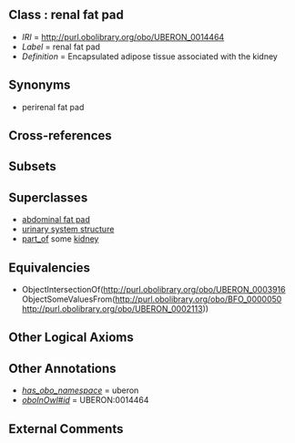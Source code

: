 
## Class : renal fat pad

 * *IRI* = http://purl.obolibrary.org/obo/UBERON_0014464
 * *Label* = renal fat pad
 * *Definition* = Encapsulated adipose tissue associated with the kidney

## Synonyms

 * perirenal fat pad

## Cross-references


## Subsets


## Superclasses

 * [abdominal fat pad](../../UBERON/27/UBERON_0003427.md)
 * [urinary system structure](../../UBERON/54/UBERON_0006554.md)
 * [part_of](../../BFO/50/BFO_0000050.md) some [kidney](../../UBERON/13/UBERON_0002113.md)

## Equivalencies

 * ObjectIntersectionOf(<http://purl.obolibrary.org/obo/UBERON_0003916> ObjectSomeValuesFrom(<http://purl.obolibrary.org/obo/BFO_0000050> <http://purl.obolibrary.org/obo/UBERON_0002113>))

## Other Logical Axioms


## Other Annotations

 * *[has_obo_namespace](../../ce/oboInOwl#hasOBONamespace.md)* = uberon
 * *[oboInOwl#id](../../id/oboInOwl#id.md)* = UBERON:0014464

## External Comments

